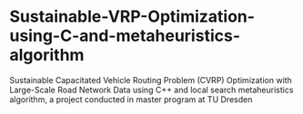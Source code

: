 # Sustainable-VRP-Optimization-using-C-and-metaheuristics-algorithm
Sustainable Capacitated Vehicle Routing Problem (CVRP) Optimization with Large-Scale Road Network Data using C++ and local search metaheuristics algorithm, a project conducted in master program at TU Dresden
